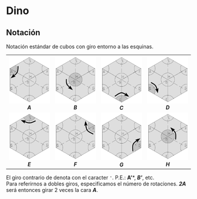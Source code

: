 # Dino

## Notación

Notación estándar de cubos con giro entorno a las esquinas.

|||||
|---|---|---|---|
|![A](./img/A.png)***<div align="center">A</div>***|![B](./img/B.png)***<div align="center">B</div>***|![C](./img/C.png)***<div align="center">C</div>***|![D](./img/D.png)***<div align="center">D</div>***|
|![E](./img/E.png)***<div align="center">E</div>***|![F](./img/F.png)***<div align="center">F</div>***|![G](./img/G.png)***<div align="center">G</div>***|![H](./img/H.png)***<div align="center">H</div>***|

El giro contrario de denota con el caracter `'`. P.E.: **A'***, ***B'***, etc.  
Para referirnos a dobles giros, especificamos el número de rotaciones. ***2A*** será entonces girar 2 veces la cara ***A***.
